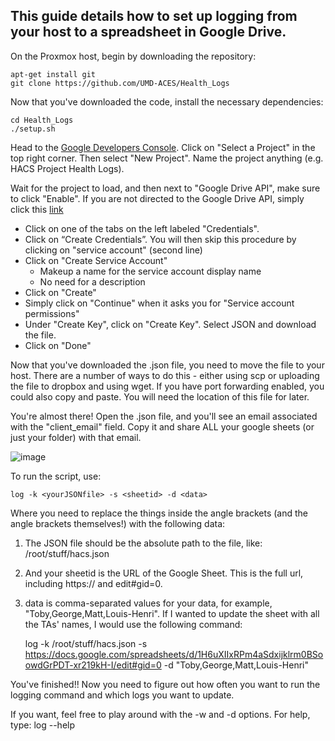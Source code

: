 ## This guide details how to set up logging from your host to a spreadsheet in Google Drive.

On the Proxmox host, begin by downloading the repository: 

	apt-get install git
	git clone https://github.com/UMD-ACES/Health_Logs

Now that you've downloaded the code, install the necessary dependencies:

	cd Health_Logs
	./setup.sh

Head to the <a href="https://console.developers.google.com/apis/library/sheets.googleapis.com?q=Sheets">Google Developers Console</a>. Click on "Select a Project" in the top right corner. Then select "New Project". Name the project anything (e.g. HACS Project Health Logs).

Wait for the project to load, and then next to "Google Drive API", make sure to click "Enable". If you are not directed to the Google Drive API, simply click this <a href="https://console.developers.google.com/apis/library/sheets.googleapis.com?q=Sheets">link</a>

- Click on one of the tabs on the left labeled "Credentials". 
- Click on “Create Credentials”. You will then skip this procedure by clicking on "service account" (second line)
- Click on "Create Service Account" 
  - Makeup a name for the service account display name
  - No need for a description
- Click on "Create"
- Simply click on "Continue" when it asks you for "Service account permissions"
- Under "Create Key", click on "Create Key". Select JSON and download the file.
- Click on "Done"

Now that you've downloaded the .json file, you need to move the file to your host. There are a number of ways to do this - either using scp or uploading the file to dropbox and using wget. If you have port forwarding enabled, you could also copy and paste. You will need the location of this file for later.

You're almost there! Open the .json file, and you'll see an email associated with the "client_email" field. Copy it and share ALL your google sheets (or just your folder) with that email.

![image](https://cloud.githubusercontent.com/assets/14065974/22453754/0ec0ccb8-e74f-11e6-8b5f-f841df75119d.png)


To run the script, use:

	log -k <yourJSONfile> -s <sheetid> -d <data>

Where you need to replace the things inside the angle brackets (and the angle brackets themselves!) with the following data:

1. The JSON file should be the absolute path to the file, like:
	/root/stuff/hacs.json

2. And your sheetid is the URL of the Google Sheet. This is the full url, including https:// and edit#gid=0.

3. data is comma-separated values for your data, for example, "Toby,George,Matt,Louis-Henri". If I wanted to update the sheet with all the TAs' names, I would use the following command:

	log -k /root/stuff/hacs.json -s https://docs.google.com/spreadsheets/d/1H6uXIIxRPm4aSdxijklrm0BSoowdGrPDT-xr219kH-I/edit#gid=0 -d "Toby,George,Matt,Louis-Henri"


You've finished!! Now you need to figure out how often you want to run the logging command and which logs you want to update.

If you want, feel free to play around with the -w and -d options. For help, type:
	log --help
